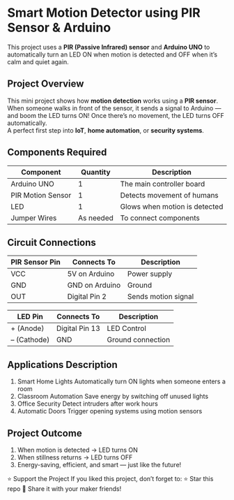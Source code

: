 # Smart Motion Detector using PIR Sensor & Arduino
  
This project uses a **PIR (Passive Infrared) sensor** and **Arduino UNO** to automatically turn an LED ON when motion is detected and OFF when it’s calm and quiet again.

## Project Overview

This mini project shows how **motion detection** works using a **PIR sensor**.  When someone walks in front of the sensor, it sends a signal to Arduino — and boom the LED turns ON!  Once there’s no movement, the LED turns OFF automatically.  
A perfect first step into **IoT**, **home automation**, or **security systems**. 

## Components Required

| Component |  Quantity |  Description |
|--------------|-------------|----------------|
| Arduino UNO | 1 | The main controller board |
| PIR Motion Sensor | 1 | Detects movement of humans |
| LED | 1 | Glows when motion is detected |
| Jumper Wires | As needed | To connect components |

## Circuit Connections

| PIR Sensor Pin | Connects To | Description |
|----------------|-------------|--------------|
| VCC | 5V on Arduino | Power supply |
| GND | GND on Arduino | Ground |
| OUT | Digital Pin 2 | Sends motion signal |

| LED Pin | Connects To | Description |
|----------|-------------|--------------|
| + (Anode) | Digital Pin 13 | LED Control |
| – (Cathode) | GND | Ground connection |

## Applications Description

1. Smart Home Lights	Automatically turn ON lights when someone enters a room
2. Classroom Automation	Save energy by switching off unused lights
3. Office Security	Detect intruders after work hours
4. Automatic Doors	Trigger opening systems using motion sensors

## Project Outcome
1. When motion is detected → LED turns ON
2. When stillness returns → LED turns OFF
3. Energy-saving, efficient, and smart — just like the future!

⭐ Support the Project
If you liked this project, don’t forget to:
 ⭐ Star this repo
 💬 Share it with your maker friends!

